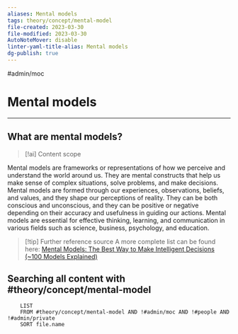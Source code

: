 ```yaml
---
aliases: Mental models
tags: theory/concept/mental-model
file-created: 2023-03-30
file-modified: 2023-03-30
AutoNoteMover: disable
linter-yaml-title-alias: Mental models
dg-publish: true
---
```


#admin/moc

# Mental models

---

## What are mental models?

> [!ai] Content scope
>
Mental models are frameworks or representations of how we perceive and understand the world around us. They are mental constructs that help us make sense of complex situations, solve problems, and make decisions. Mental models are formed through our experiences, observations, beliefs, and values, and they shape our perceptions of reality. They can be both conscious and unconscious, and they can be positive or negative depending on their accuracy and usefulness in guiding our actions. Mental models are essential for effective thinking, learning, and communication in various fields such as science, business, psychology, and education.


> [!tip] Further reference source
> A more complete list can be found here: [Mental Models: The Best Way to Make Intelligent Decisions (\~100 Models Explained)](https://fs.blog/mental-models/)

## Searching all content with #theory/concept/mental-model 

```dataview
	LIST
	FROM #theory/concept/mental-model AND !#admin/moc AND !#people AND !#admin/private
	SORT file.name
```
